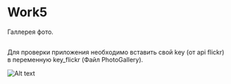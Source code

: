 # Work5
Галлерея фото.

##
Для проверки приложения необходимо вставить свой key (от api flickr) в переменную key_flickr (Файл PhotoGallery).

![Alt text](../screenshots/1.png?raw=true "Title")
